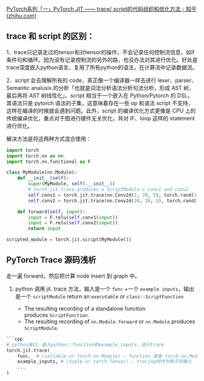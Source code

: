 
[PyTorch系列「一」PyTorch JIT —— trace/ script的代码组织和优化方法 - 知乎 (zhihu.com)](https://zhuanlan.zhihu.com/p/410507557)

## trace 和 script 的区别：

1、trace只记录走过的tensor和对tensor的操作，不会记录任何控制流信息，如if条件句和循环。因为没有记录控制流的另外的路，也没办法对其进行优化。好处是trace深度嵌入python语言，复用了所有python的语法，在计算流中记录数据流。

2、script 会去理解所有的 code，真正像一个编译器一样去进行 lexer、parser、Semantic analusis 的分析「也就是词法分析语法分析句法分析，形成 AST 树，最后再将 AST 树线性化」。script 相当于一个嵌入在 Python/Pytorch 的 DSL，其语法只是 pytorch 语法的子集，这意味着存在一些 op 和语法 script 不支持，这样在编译的时候就会遇到问题。此外，script 的编译优化方式更像是 CPU 上的传统编译优化，重点对于图进行硬件无关优化，并对 IF、loop 这样的 statement 进行优化。

解决方法是将这两种方式混合使用：
```python
import torch
import torch.nn as nn
import torch.nn.functional as F

class MyModule(nn.Module):
    def __init__(self):
        super(MyModule, self).__init__()
        # torch.jit.trace produces a ScriptModule's conv1 and conv2
        self.conv1 = torch.jit.trace(nn.Conv2d(1, 20, 5), torch.rand(1, 1, 16, 16))
        self.conv2 = torch.jit.trace(nn.Conv2d(20, 20, 5), torch.rand(1, 20, 16, 16))

    def forward(self, input):
        input = F.relu(self.conv1(input))
        input = F.relu(self.conv2(input))
        return input

scripted_module = torch.jit.script(MyModule())
```


## PyTorch Trace 源码浅析

走一遍 forward，然后把计算 node insert 到 graph 中。

1. python 调用 jit. trace 方法，输入是一个 `func` +一个 `example inputs`，输出是一个 `scriptModule` return an `executable` or `class::ScriptFunction`

	- The resulting recording of a standalone function produces `ScriptFunction`.
	- The resulting recording of `nn.Module.forward` or `nn.Module` produces  
	    `ScriptModule`.
```python
```cpp
# python接口，输入python::function和example_inputs，进行trace
torch.jit.trace(
    func,  # (callable or torch.nn.Module) – function 或者 torch.nn.Module
    example_inputs, # (tuple or torch.Tensor) – tracing时作为例子的输入
    ...
)
```
```